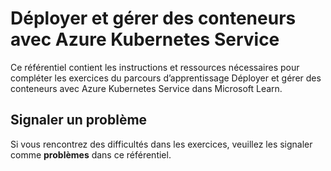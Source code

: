 # Déployer et gérer des conteneurs avec Azure Kubernetes Service

Ce référentiel contient les instructions et ressources nécessaires pour compléter les exercices du parcours d’apprentissage Déployer et gérer des conteneurs avec Azure Kubernetes Service dans Microsoft Learn.
## Signaler un problème
Si vous rencontrez des difficultés dans les exercices, veuillez les signaler comme **problèmes** dans ce référentiel.

